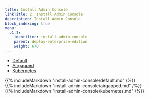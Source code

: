 ```yaml
---
title: Install Admin Console
linkTitle: 2. Install Admin Console
description: Install Admin Console
block_indexing: true
menu:
  v1.1:
    identifier: install-admin-console
    parent: deploy-enterprise-edition
    weight: 670
---
```

<ul class="nav nav-tabs nav-tabs-yb">
  <li>
    <a href="#default" class="nav-link active" id="default-tab" data-toggle="tab" role="tab" aria-controls="default" aria-selected="true">
      <i class="fas fa-cloud"></i>
      Default
    </a>
  </li>
  <li>
    <a href="#airgapped" class="nav-link" id="airgapped-tab" data-toggle="tab" role="tab" aria-controls="airgapped" aria-selected="true">
      <i class="fas fa-unlink"></i>
      Airgapped
    </a>
  </li>
  <li>
    <a href="#kubernetes" class="nav-link" id="kubernetes-tab" data-toggle="tab" role="tab" aria-controls="kubernetes" aria-selected="false">
      <i class="fas fa-cubes" aria-hidden="true"></i>
      Kubernetes
    </a>
  </li>
</ul>

<div class="tab-content">
  <div id="default" class="tab-pane fade show active" role="tabpanel" aria-labelledby="default-tab">
    {{% includeMarkdown "install-admin-console/default.md" /%}}
  </div>
  <div id="airgapped" class="tab-pane fade" role="tabpanel" aria-labelledby="airgapped-tab">
    {{% includeMarkdown "install-admin-console/airgapped.md" /%}}
  </div>
  <div id="kubernetes" class="tab-pane fade" role="tabpanel" aria-labelledby="kubernetes-tab">
    {{% includeMarkdown "install-admin-console/kubernetes.md" /%}}
  </div>
</div>
